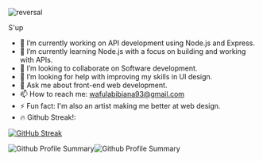 ![reversal](https://capsule-render.vercel.app/api?height=200&type=waving&text=Took%20you%20long%20enough...&fontAlignY=35&fontSize=45&theme=tokyonight)

S'up

- 🔭 I’m currently working on API development using Node.js and Express.
- 🌱 I’m currently learning Node.js with a focus on building and working with APIs.
- 👯 I’m looking to collaborate on Software development.
- 🤔 I’m looking for help with improving my skills in UI design.
- 💬 Ask me about front-end web development.
- 📫 How to reach me: wafulabibiana93@gmail.com
- ⚡ Fun fact: I'm also an artist making me better at web design.
- 🔥 Github Streak!:

  
 [![GitHub Streak](https://streak-stats.demolab.com?user=Sam20B&theme=transparent)](https://git.io/streak-stats)

![Github Profile Summary](http://github-profile-summary-cards.vercel.app/api/cards/most-commit-language?username=Sam20B&theme=tokyonight&exclude=html)![Github Profile Summary](http://github-profile-summary-cards.vercel.app/api/cards/productive-time?username=Sam20B&theme=tokyonight&utcOffset=+02)
